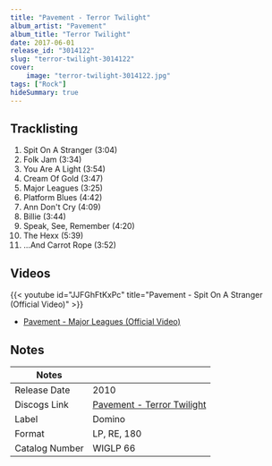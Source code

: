 ```yaml
---
title: "Pavement - Terror Twilight"
album_artist: "Pavement"
album_title: "Terror Twilight"
date: 2017-06-01
release_id: "3014122"
slug: "terror-twilight-3014122"
cover:
    image: "terror-twilight-3014122.jpg"
tags: ["Rock"]
hideSummary: true
---
```


## Tracklisting
1. Spit On A Stranger (3:04)
2. Folk Jam (3:34)
3. You Are A Light (3:54)
4. Cream Of Gold (3:47)
5. Major Leagues (3:25)
6. Platform Blues (4:42)
7. Ann Don't Cry (4:09)
8. Billie (3:44)
9. Speak, See, Remember (4:20)
10. The Hexx (5:39)
11. ...And Carrot Rope (3:52)

## Videos
{{< youtube id="JJFGhFtKxPc" title="Pavement - Spit On A Stranger (Official Video)" >}}
- [Pavement - Major Leagues (Official Video)](https://www.youtube.com/watch?v=qWmXoHLF0LE)

## Notes

| Notes          |             |
| ---------------| ----------- |
| Release Date   | 2010 |
| Discogs Link   | [Pavement - Terror Twilight](https://www.discogs.com/release/3014122) |
| Label          | Domino |
| Format         | LP, RE, 180 |
| Catalog Number | WIGLP 66 |

